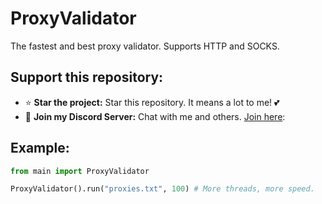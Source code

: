 # ProxyValidator
The fastest and best proxy validator. Supports HTTP and SOCKS.

## Support this repository:
- ⭐ **Star the project:** Star this repository. It means a lot to me! 💕
- 🎉 **Join my Discord Server:** Chat with me and others. [Join here](https://dsc.gg/devhub-rsgh):

## Example:

```python
from main import ProxyValidator

ProxyValidator().run("proxies.txt", 100) # More threads, more speed.
```
